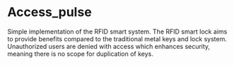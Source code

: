 # Access_pulse
Simple implementation of the RFID smart system. The RFID smart lock aims to provide benefits compared to the traditional metal keys and lock system. Unauthorized users are denied with access which enhances security, meaning there is no scope for duplication of keys. 
